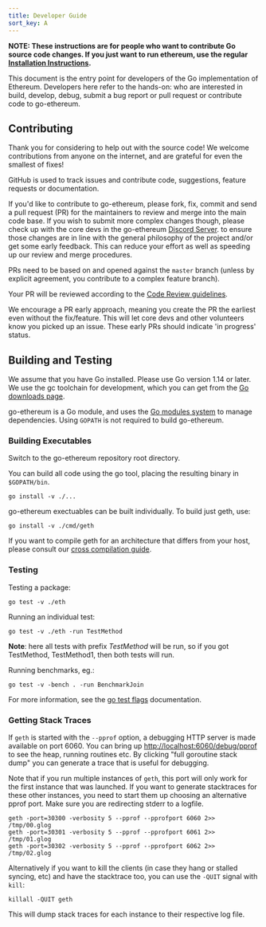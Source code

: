 ```yaml
---
title: Developer Guide
sort_key: A
---
```


**NOTE: These instructions are for people who want to contribute Go source code changes.
If you just want to run ethereum, use the regular [Installation Instructions][install-guide].**

This document is the entry point for developers of the Go implementation of Ethereum.
Developers here refer to the hands-on: who are interested in build, develop, debug, submit
a bug report or pull request or contribute code to go-ethereum.

## Contributing

Thank you for considering to help out with the source code! We welcome contributions from
anyone on the internet, and are grateful for even the smallest of fixes!

GitHub is used to track issues and contribute code, suggestions, feature requests or
documentation.

If you'd like to contribute to go-ethereum, please fork, fix, commit and send a pull
request (PR) for the maintainers to review and merge into the main code base. If you wish
to submit more complex changes though, please check up with the core devs in the
go-ethereum [Discord Server][discord]. to ensure those changes are in line with the
general philosophy of the project and/or get some early feedback. This can reduce your
effort as well as speeding up our review and merge procedures.

PRs need to be based on and opened against the `master` branch (unless by explicit
agreement, you contribute to a complex feature branch).

Your PR will be reviewed according to the [Code Review guidelines][code-review].

We encourage a PR early approach, meaning you create the PR the earliest even without the
fix/feature. This will let core devs and other volunteers know you picked up an issue.
These early PRs should indicate 'in progress' status.

## Building and Testing

We assume that you have Go installed. Please use Go version 1.14 or later. We use the gc
toolchain for development, which you can get from the [Go downloads page][go-install].

go-ethereum is a Go module, and uses the [Go modules system][go-modules] to manage
dependencies. Using `GOPATH` is not required to build go-ethereum.

### Building Executables

Switch to the go-ethereum repository root directory.

You can build all code using the go tool, placing the resulting binary in `$GOPATH/bin`.

```text
go install -v ./...
```

go-ethereum exectuables can be built individually. To build just geth, use:

```text
go install -v ./cmd/geth
```

If you want to compile geth for an architecture that differs from your host, please
consult our [cross compilation guide][cross-compile].

### Testing

Testing a package:

```
go test -v ./eth
```

Running an individual test:

```
go test -v ./eth -run TestMethod
```

**Note**: here all tests with prefix _TestMethod_ will be run, so if you got TestMethod,
TestMethod1, then both tests will run.

Running benchmarks, eg.:

```
go test -v -bench . -run BenchmarkJoin
```

For more information, see the [go test flags][testflag] documentation.

### Getting Stack Traces

If `geth` is started with the `--pprof` option, a debugging HTTP server is made available
on port 6060. You can bring up <http://localhost:6060/debug/pprof> to see the heap,
running routines etc. By clicking "full goroutine stack dump" you can generate a trace
that is useful for debugging.

Note that if you run multiple instances of `geth`, this port will only work for the first
instance that was launched. If you want to generate stacktraces for these other instances,
you need to start them up choosing an alternative pprof port. Make sure you are
redirecting stderr to a logfile.

```
geth -port=30300 -verbosity 5 --pprof --pprofport 6060 2>> /tmp/00.glog
geth -port=30301 -verbosity 5 --pprof --pprofport 6061 2>> /tmp/01.glog
geth -port=30302 -verbosity 5 --pprof --pprofport 6062 2>> /tmp/02.glog
```

Alternatively if you want to kill the clients (in case they hang or stalled syncing, etc)
and have the stacktrace too, you can use the `-QUIT` signal with `kill`:

```
killall -QUIT geth
```

This will dump stack traces for each instance to their respective log file.

[install-guide]: ../install-and-build/installing-geth
[code-review]: ../developers/code-review-guidelines
[cross-compile]: ../install-and-build/cross-compile
[go-modules]: https://github.com/golang/go/wiki/Modules
[discord]: https://discord.gg/nthXNEv
[go-install]: https://golang.org/doc/install
[testflag]: https://golang.org/cmd/go/#hdr-Description_of_testing_flags

